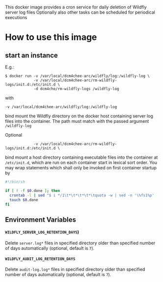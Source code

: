 This docker image provides a cron service for daily deletion of Wildfly server log files
Optionally also other tasks can be scheduled for periodical executions

# How to use this image

## start an instance

E.g.:
```
$ docker run -v /var/local/dcm4chee-arc/wildfly/log:/wildfly-log \
             -v /var/local/dcm4chee-arc/rm-wildfly-logs/init.d:/etc/init.d \
             -d dcm4che/rm-wildfly-logs /wildfly-log
```

with
```
-v /var/local/dcm4chee-arc/wildfly/log:/wildfly-log
```
bind mount the Wildfly directory on the docker host containing server log files into the container. The path must
match with the passed argument `/wildfly-log`

Optional
```
             -v /var/local/dcm4chee-arc/rm-wildfly-logs/init.d:/etc/init.d \
```
bind mount a host directory containing executable files into the container at `/etc/init.d`, which are run on each
container start in lexical sort order. You may wrap statements which shall only be invoked on first container
startup by
```bash
#!/bin/sh

if [ ! -f $0.done ]; then
  crontab -l | sed "$ i */1\t*\t*\t*\t*\tquota -w | sed -n '\%fs1%p'  | cut -f2 -d ' ' > /quota/fs1" | crontab -
  touch $0.done
fi
```

## Environment Variables

#### `WILDFLY_SERVER_LOG_RETENTION_DAYS`)

Delete `server.log*` files in specified directory older than specified number of days automatically
(optional, default is `7`).

#### `WILDFLY_AUDIT_LOG_RETENTION_DAYS`

Delete `audit-log.log*` files in specified directory older than specified number of days automatically
(optional, default is `7`).
